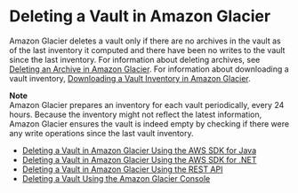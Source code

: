 # Deleting a Vault in Amazon Glacier<a name="deleting-vaults"></a>

Amazon Glacier deletes a vault only if there are no archives in the vault as of the last inventory it computed and there have been no writes to the vault since the last inventory\. For information about deleting archives, see [Deleting an Archive in Amazon Glacier](deleting-an-archive.md)\. For information about downloading a vault inventory, [Downloading a Vault Inventory in Amazon Glacier](vault-inventory.md)\. 

**Note**  
Amazon Glacier prepares an inventory for each vault periodically, every 24 hours\. Because the inventory might not reflect the latest information, Amazon Glacier ensures the vault is indeed empty by checking if there were any write operations since the last vault inventory\. 


+ [Deleting a Vault in Amazon Glacier Using the AWS SDK for Java](deleting-vaults-sdk-java.md)
+ [Deleting a Vault in Amazon Glacier Using the AWS SDK for \.NET](deleting-vaults-sdk-dotnet.md)
+ [Deleting a Vault in Amazon Glacier Using the REST API](deleting-vault-rest-api.md)
+ [Deleting a Vault Using the Amazon Glacier Console](deleting-vaults-console.md)